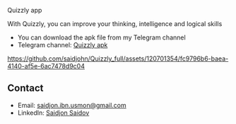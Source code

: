 Quizzly app

With Quizzly, you can improve your thinking, intelligence and logical skills 
- You can download the apk file from my Telegram channel
- Telegram channel: [Quizzly apk](https://t.me/saidjonportfolio/10)

https://github.com/saidjohn/Quizzly_full/assets/120701354/fc9796b6-baea-4140-af5e-6ac7478d9c04
## Contact

- Email: [saidjon.ibn.usmon@gmail.com](mailto:saidjon.ibn.usmon@gmail.com)
- LinkedIn: [Saidjon Saidov](linkedin.com/in/saidjonsaidov)


